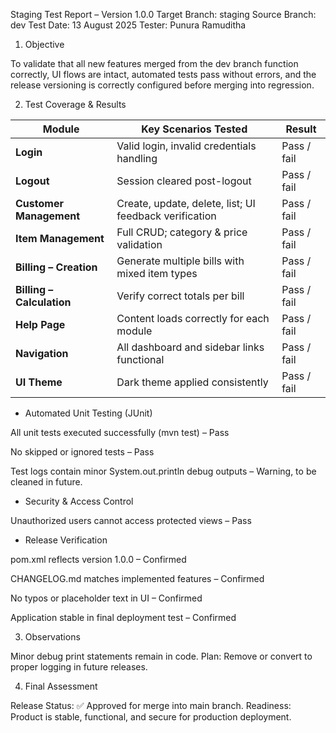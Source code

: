 Staging Test Report – Version 1.0.0
Target Branch: staging
Source Branch: dev
Test Date: 13 August 2025
Tester: Punura Ramuditha

1. Objective

To validate that all new features merged from the dev branch function correctly, UI flows are intact, automated tests pass without errors, and the release versioning is correctly configured before merging into regression.

2. Test Coverage & Results

| Module                    | Key Scenarios Tested                                   | Result      |
|---------------------------|--------------------------------------------------------|-------------|
| **Login**                 | Valid login, invalid credentials handling              | Pass / fail |
| **Logout**                | Session cleared post-logout                            | Pass / fail |
| **Customer Management**   | Create, update, delete, list; UI feedback verification | Pass / fail |
| **Item Management**       | Full CRUD; category & price validation                 | Pass / fail |
| **Billing – Creation**    | Generate multiple bills with mixed item types          | Pass / fail |
| **Billing – Calculation** | Verify correct totals per bill                         | Pass / fail |
| **Help Page**             | Content loads correctly for each module                | Pass / fail |
| **Navigation**            | All dashboard and sidebar links functional             | Pass / fail |
| **UI Theme**              | Dark theme applied consistently                        | Pass / fail |

- Automated Unit Testing (JUnit)

All unit tests executed successfully (mvn test) – Pass

No skipped or ignored tests – Pass

Test logs contain minor System.out.println debug outputs – Warning, to be cleaned in future.

- Security & Access Control

Unauthorized users cannot access protected views – Pass

- Release Verification

pom.xml reflects version 1.0.0 – Confirmed

CHANGELOG.md matches implemented features – Confirmed

No typos or placeholder text in UI – Confirmed

Application stable in final deployment test – Confirmed

3. Observations

Minor debug print statements remain in code.
Plan: Remove or convert to proper logging in future releases.

4. Final Assessment

Release Status: ✅ Approved for merge into main branch.
Readiness: Product is stable, functional, and secure for production deployment.